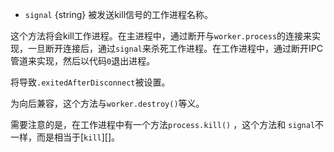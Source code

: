 <!-- YAML
added: v0.9.12
-->

* `signal` {string} 被发送kill信号的工作进程名称。

这个方法将会kill工作进程。在主进程中，通过断开与`worker.process`的连接来实现，一旦断开连接后，通过`signal`来杀死工作进程。在工作进程中，通过断开IPC管道来实现，然后以代码`0`退出进程。

将导致`.exitedAfterDisconnect`被设置。

为向后兼容，这个方法与`worker.destroy()`等义。

需要注意的是，在工作进程中有一个方法`process.kill()` ，这个方法和 `signal`不一样，而是相当于[`kill`][]。

